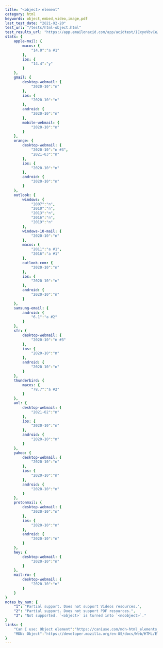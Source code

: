 ```yaml
---
title: "<object> element"
category: html
keywords: object,embed,video,image,pdf
last_test_date: "2021-02-20"
test_url: "/tests/html-object.html"
test_results_url: "https://app.emailonacid.com/app/acidtest/IExyoVbvCeJfhRfY6W30e6k4MCsSprSAk58zyNlPlms39/list"
stats: {
    apple-mail: {
        macos: {
            "14.0":"a #1"
        },
        ios: {
            "14.4":"y"
        }
    },
    gmail: {
        desktop-webmail: {
            "2020-10":"n"
        },
        ios: {
            "2020-10":"n"
        },
        android: {
            "2020-10":"n"
        },
        mobile-webmail: {
            "2020-10":"n"
        }
    },
    orange: {
        desktop-webmail: {
            "2020-10":"n #3",
            "2021-03":"n"
        },
        ios: {
            "2020-10":"n"
        },
        android: {
            "2020-10":"n"
        }
    },
    outlook: {
        windows: {
            "2007":"n",
            "2010":"n",
            "2013":"n",
            "2016":"n",
            "2019":"n"
        },
        windows-10-mail: {
            "2020-10":"n"
        },
        macos: {
            "2011":"a #1",
            "2016":"a #1"
        },
        outlook-com: {
            "2020-10":"n"
        },
        ios: {
            "2020-10":"n"
        },
        android: {
            "2020-10":"n"
        }
    },
    samsung-email: {
        android: {
            "6.1":"a #2"
        }
    },
    sfr: {
        desktop-webmail: {
            "2020-10":"n #3"
        },
        ios: {
            "2020-10":"n"
        },
        android: {
            "2020-10":"n"
        }
    },
    thunderbird: {
        macos: {
            "78.7":"a #2"
        }
    },
    aol: {
        desktop-webmail: {
            "2021-02":"n"
        },
        ios: {
            "2020-10":"n"
        },
        android: {
            "2020-10":"n"
        }
    },
    yahoo: {
        desktop-webmail: {
            "2020-10":"n"
        },
        ios: {
            "2020-10":"n"
        },
        android: {
            "2020-10":"n"
        }
    },
    protonmail: {
        desktop-webmail: {
            "2020-10":"n"
        },
        ios: {
            "2020-10":"n"
        },
        android: {
            "2020-10":"n"
        }
    },
    hey: {
        desktop-webmail: {
            "2020-10":"n"
        }
    },
    mail-ru: {
        desktop-webmail: {
            "2020-10":"n"
        }
    }
}
notes_by_num: {
    "1": "Partial support. Does not support Videos resources.",
    "2": "Partial support. Does not support PDF resources.",
    "3": "Not supported. `<object>` is turned into `<noobject>`."
}
links: {
    "Can I use: Object element":"https://caniuse.com/mdn-html_elements_object",
    "MDN: Object":"https://developer.mozilla.org/en-US/docs/Web/HTML/Element/object"
}
---
```

